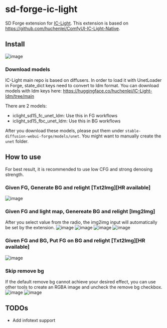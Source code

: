 # sd-forge-ic-light
SD Forge extension for [IC-Light](https://github.com/lllyasviel/IC-Light). This extension is based on https://github.com/huchenlei/ComfyUI-IC-Light-Native.

## Install
![image](https://github.com/huchenlei/sd-forge-ic-light/assets/20929282/608fbe20-1430-4efa-93bc-166f629eaaa5)

### Download models
IC-Light main repo is based on diffusers. In order to load it with UnetLoader in Forge, state_dict keys need to convert to ldm format. You can download models with ldm keys here: https://huggingface.co/huchenlei/IC-Light-ldm/tree/main

There are 2 models:
- iclight_sd15_fc_unet_ldm: Use this in FG workflows
- iclight_sd15_fbc_unet_ldm: Use this in BG workflows

After you download these models, please put them under `stable-diffusion-webui-forge/models/unet`. You might want to manually create the `unet` folder.

## How to use
For best result, it is recommended to use low CFG and strong denosing strength.

### Given FG, Generate BG and relight [Txt2Img][HR available]
![image](https://github.com/huchenlei/sd-forge-ic-light/assets/20929282/00fbae46-b5cf-4415-89ac-5b23b1a8f463)

### Given FG and light map, Genereate BG and relight [Img2Img]
After you select value from the radio, the img2img input will automatically be set by the extension. 
![image](https://github.com/huchenlei/sd-forge-ic-light/assets/20929282/1b9e9c87-e8ef-4505-ab04-ade37336a8a3)
![image](https://github.com/huchenlei/sd-forge-ic-light/assets/20929282/618ba4d4-5df7-4084-bdf1-44927f77a581)
![image](https://github.com/huchenlei/sd-forge-ic-light/assets/20929282/899bf635-1aac-40e5-bf4f-ca801e7922d5)
![image](https://github.com/huchenlei/sd-forge-ic-light/assets/20929282/4b768af2-c9ac-4fc2-9762-a2df45ec3371)

### Given FG and BG, Put FG on BG and relight [Txt2Img][HR available]
![image](https://github.com/huchenlei/sd-forge-ic-light/assets/20929282/c5e57d36-8191-412c-8eb3-3ba1bc109571)

### Skip remove bg
If the default remove bg cannot achieve your desired effect, you can use other tools to create an RGBA image
and uncheck the remove bg checkbox.
![image](https://github.com/huchenlei/sd-forge-ic-light/assets/20929282/fc6c583e-9de5-4555-ac36-48ca3f47fce7)
![image](https://github.com/huchenlei/sd-forge-ic-light/assets/20929282/dbf24894-2cfe-4d61-9529-9d2620380f0d)

## TODOs

- Add infotext support

